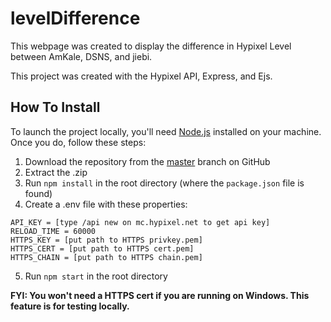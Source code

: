 # levelDifference
This webpage was created to display the difference in Hypixel Level between AmKale, DSNS, and jiebi.

This project was created with the Hypixel API, Express, and Ejs.


## How To Install

To launch the project locally, you'll need [Node.js](https://nodejs.org/en/) installed on your machine. Once you do, follow these steps:
1. Download the repository from the [master](https://github.com/dsnsgithub/levelDifference) branch on GitHub
2. Extract the .zip
3. Run `npm install` in the root directory (where the `package.json` file is found)
4. Create a .env file with these properties:
```
API_KEY = [type /api new on mc.hypixel.net to get api key]
RELOAD_TIME = 60000
HTTPS_KEY = [put path to HTTPS privkey.pem]
HTTPS_CERT = [put path to HTTPS cert.pem]
HTTPS_CHAIN = [put path to HTTPS chain.pem]
```
5. Run `npm start` in the root directory


**FYI: You won't need a HTTPS cert if you are running on Windows.  This feature is for testing locally.**
